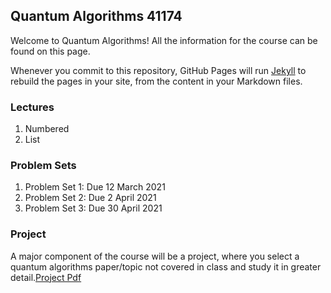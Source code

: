 ## Quantum Algorithms 41174

Welcome to Quantum Algorithms!  All the information for the course can be found on this page.

Whenever you commit to this repository, GitHub Pages will run [Jekyll](https://jekyllrb.com/) to rebuild the pages in your site, from the content in your Markdown files.

### Lectures

1. Numbered
2. List

### Problem Sets
1. Problem Set 1: Due 12 March 2021
2. Problem Set 2: Due 2 April 2021
3. Problem Set 3: Due 30 April 2021


### Project
A major component of the course will be a project, where you select a quantum algorithms paper/topic not covered in class 
and study it in greater detail.[Project Pdf](https://github.com/troyjlee/qalgo/tree/main/PROJECT/project.pdf)

